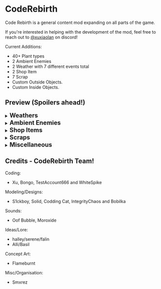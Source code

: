 # CodeRebirth

Code Rebirth is a general content mod expanding on all parts of the game.

If you're interested in helping with the development of the mod, feel free to reach out to [@xuxiaolan](https://discord.com/channels/1168655651455639582/1241786100201160784) on discord!

Current Additions:

- 40+ Plant types
- 2 Ambient Enemies
- 2 Weather with 7 different events total
- 2 Shop Item
- 7 Scrap
- Custom Outside Objects.
- Custom Inside Objects.

## Preview (Spoilers ahead!)

</details>

<details>
  <summary><strong style="font-size: 1.4em;">Weathers</strong></summary>

### Windy

![](https://i.postimg.cc/x81dKbhc/tornado.png)

```
Disastrous weather where the player is pulled and ripped apart by different types of tornados (currently only blood tornado available).
```

### Meteor Shower

![](https://i.postimg.cc/RFJzM5yL/image-removebg-preview-1.png)

```
World-ending weather where the world will slowly crumble as time goes on, but with the potential for rare crystals to spawn.
```

</details>

<details>
  <summary><strong style="font-size: 1.4em;">Ambient Enemies</strong></summary>

### Cutiefly

![](https://i.postimg.cc/zvmYv21Z/image-207-removebg-preview.png)

```
Flys around occasionally resting on the ground. (harmless)
```

### Snailcat

![](https://i.postimg.cc/qMzFFhzh/imawadge-removebg-preview.png)

```
Roams the land slowly (harmless)
```

</details>

<details>
  <summary><strong style="font-size: 1.4em;">Shop Items</strong></summary>

### Hoverboard

![](https://i.postimg.cc/wj6mw7Nc/hoverboard.png)

```
Shop Item that allows you to drift around the world, should be faster than walking speed and allows a boost using sprint.
```

### Wallet

![](https://i.postimg.cc/wMBrg32r/imwadadage-removebg-preview.png)

```
Shop Item to get some extra cash for the quota can pick up coins.
```

</details>

<details>
  <summary><strong style="font-size: 1.4em;">Scraps</strong></summary>

### Snow Globe

![](https://i.postimg.cc/NfBS0qgy/snowglobe-icon.png)

```
Cracked, rare and unique. This Snow Globe is found deep inside of abandoned moons, made for children but loved by all. (Includes custom animations and sounds)
```
### Meteorite

![](https://i.postimg.cc/nVg8pG8Y/imawdawdaage-removebg-preview.png)

```
Valuable rare Scrap found from the remaining debris of some Meteors.
```

### Epic Axe

![](https://i.postimg.cc/wxWPFcTY/imwadaage-removebg-preview.png)

```
Cool glowy Axe that deals twice the damage of the shovel.
```

### Coin

![](https://i.postimg.cc/cC5bHZ5L/imagwadae-removebg-preview.png)

```
Scrap to get some extra cash for the quota, Coin doesn't affect normal-level scrap spawn rates and is not included in the pool normally.
```

</details>

<details>
  <summary><strong style="font-size: 1.4em;">Miscellaneous</strong></summary>

### Item Crate

![](https://i.postimg.cc/jqg2RD0j/itemcrate.png)

```
Spawns outside and is openable instantly with a key, or at a slow speed manually to get a random piece of scrap!
```

</details>

## Credits - CodeRebirth Team!

Coding:
- Xu, Bongo, TestAccount666 and WhiteSpike

Modeling/Designs:
- S1ckboy, Solid, Codding Cat, IntegrityChaos and Bobilka

Sounds:
- Oof Bubble, Moroxide

Ideas/Lore:
- halley/serene/falin
- Alli/Basil

Concept Art:
- Flameburnt

Misc/Organisation:
- Smxrez
